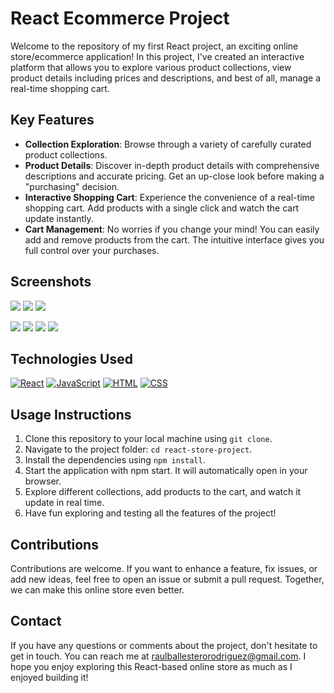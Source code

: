 # React Ecommerce Project

Welcome to the repository of my first React project, an exciting online store/ecommerce application! In this project, I've created an interactive platform that allows you to explore various product collections, view product details including prices and descriptions, and best of all, manage a real-time shopping cart.

## Key Features

- **Collection Exploration**: Browse through a variety of carefully curated product collections.
- **Product Details**: Discover in-depth product details with comprehensive descriptions and accurate pricing. Get an up-close look before making a "purchasing" decision.
- **Interactive Shopping Cart**: Experience the convenience of a real-time shopping cart. Add products with a single click and watch the cart update instantly.
- **Cart Management**: No worries if you change your mind! You can easily add and remove products from the cart. The intuitive interface gives you full control over your purchases.

## Screenshots


![](https://cdn.discordapp.com/attachments/1151495726656929823/1151495762136530994/products.png)
![](https://cdn.discordapp.com/attachments/1151495726656929823/1151497346593595392/product-detail.png)
![](https://cdn.discordapp.com/attachments/1151495726656929823/1151496314211794954/image.png)

![](https://cdn.discordapp.com/attachments/1151495726656929823/1153968039696552006/image.png)
![](https://cdn.discordapp.com/attachments/1151495726656929823/1153968214062149722/image.png)
![](https://cdn.discordapp.com/attachments/1151495726656929823/1153968151420227615/image.png)
![](https://cdn.discordapp.com/attachments/1151495726656929823/1153967921924685944/image.png)




## Technologies Used
[![React](https://img.shields.io/badge/React-00d8ff?style=for-the-badge&logo=react&logoColor=white&labelColor=101010)]()
[![JavaScript](https://img.shields.io/badge/JavaScript-F7DF1E?style=for-the-badge&logo=javascript&logoColor=white&labelColor=101010)]()
[![HTML](https://img.shields.io/badge/HTML-dd4b25?style=for-the-badge&logo=html&logoColor=white&labelColor=101010)]()
[![CSS](https://img.shields.io/badge/Css-31a4d5?style=for-the-badge&logo=css&logoColor=white&labelColor=101010)]()

## Usage Instructions
1. Clone this repository to your local machine using `git clone`.
2. Navigate to the project folder: `cd react-store-project`.
3. Install the dependencies using `npm install`.
4. Start the application with npm start. It will automatically open in your browser.
5. Explore different collections, add products to the cart, and watch it update in real time.
6. Have fun exploring and testing all the features of the project!

## Contributions

Contributions are welcome. If you want to enhance a feature, fix issues, or add new ideas, feel free to open an issue or submit a pull request. Together, we can make this online store even better.

## Contact

If you have any questions or comments about the project, don't hesitate to get in touch. You can reach me at raulballesterorodriguez@gmail.com.
I hope you enjoy exploring this React-based online store as much as I enjoyed building it!
